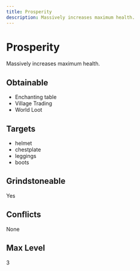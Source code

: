 ```yaml
---
title: Prosperity
description: Massively increases maximum health.
---
```

# Prosperity
Massively increases maximum health.
## Obtainable
- Enchanting table
- Village Trading
- World Loot
## Targets
- helmet
 - chestplate
 - leggings
 - boots
## Grindstoneable
Yes
## Conflicts
None
## Max Level
3

